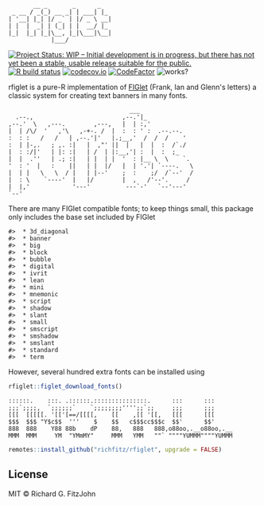 <!-- README.md is generated from README.Rmd. Please edit that file -->



```
       __ _       _      _
 _ __ / _(_) __ _| | ___| |_
| '__| |_| |/ _` | |/ _ \ __|
| |  |  _| | (_| | |  __/ |_
|_|  |_| |_|\__, |_|\___|\__|
            |___/
```

<!-- badges: start -->
[![Project Status: WIP – Initial development is in progress, but there has not yet been a stable, usable release suitable for the public.](https://www.repostatus.org/badges/latest/wip.svg)](https://www.repostatus.org/#wip)
[![R build status](https://github.com/richfitz/rfiglet/workflows/R-CMD-check/badge.svg)](https://github.com/richfitz/rfiglet/actions)
[![codecov.io](https://codecov.io/github/richfitz/rfiglet/coverage.svg?branch=master)](https://codecov.io/github/richfitz/rfiglet?branch=master)
[![CodeFactor](https://www.codefactor.io/repository/github/richftz/rfiglet/badge)](https://www.codefactor.io/repository/github/richftz/rfiglet)
![works?](https://img.shields.io/badge/works-on%20my%20machine-pink)
<!-- badges: end -->


rfiglet is a pure-R implementation of [FIGlet](https://en.wikipedia.org/wiki/FIGlet) (Frank, Ian and Glenn's letters) a classic system for creating text banners in many fonts.

```
                                  ___
  .--.,                         ,--.'|_
,--.'  \   ,---.        ,---,   |  | :,'
|  | /\/  '   ,'\   ,-+-. /  |  :  : ' :  .--.--.
:  : :   /   /   | ,--.'|'   |.;__,'  /  /  /    '
:  | |-,.   ; ,. :|   |  ,"' ||  |   |  |  :  /`./
|  : :/|'   | |: :|   | /  | |:__,'| :  |  :  ;_
|  |  .''   | .; :|   | |  | |  '  : |__ \  \    `.
'  : '  |   :    ||   | |  |/   |  | '.'| `----.   \
|  | |   \   \  / |   | |--'    ;  :    ;/  /`--'  /
|  : \    `----'  |   |/        |  ,   /'--'.     /
|  |,'            '---'          ---`-'   `--'---'
`--'
```

There are many FIGlet compatible fonts; to keep things small, this package only includes the base set included by FIGlet


```
#>  * 3d_diagonal
#>  * banner
#>  * big
#>  * block
#>  * bubble
#>  * digital
#>  * ivrit
#>  * lean
#>  * mini
#>  * mnemonic
#>  * script
#>  * shadow
#>  * slant
#>  * small
#>  * smscript
#>  * smshadow
#>  * smslant
#>  * standard
#>  * term
```

However, several hundred extra fonts can be installed using

```r
rfiglet::figlet_download_fonts()
```

```
::::::.    :::. .::::::.:::::::::::::::.      :::      :::
;;;`;;;;,  `;;;;;;`    `;;;;;;;;'''';;`;;     ;;;      ;;;
[[[  [[[[[. '[['[==/[[[[,    [[    ,[[ '[[,   [[[      [[[
$$$  $$$ "Y$c$$  '''    $    $$   c$$$cc$$$c  $$'      $$'
888  888    Y88 88b    dP    88,   888   888,o88oo,.__o88oo,.__
MMM  MMM     YM  "YMmMY"     MMM   YMM   ""` """"YUMMM""""YUMMM
```

```r
remotes::install_github("richfitz/rfiglet", upgrade = FALSE)
```

## License

MIT © Richard G. FitzJohn
